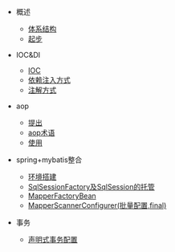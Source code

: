 * 概述

    * [体系结构](tixijiegou)
    * [起步](qibu)

* IOC&DI 
    * [IOC](ioc)
    * [依赖注入方式](yilaizhuru)
    * [注解方式](zhujiefangshi)

* aop
    * [提出](tichu)
    * [aop术语](shuyu)
    * [使用](shiyong)

* spring+mybatis整合
    * [环境搭建](huanjingdajian)
    * [SqlSessionFactory及SqlSession的托管](sqlsessionfactory_sqlsession)
    * [MapperFactoryBean](MapperFactoryBean)
    * [MapperScannerConfigurer(批量配置,final)](piliangpeizhi)

* 事务
    * [声明式事务配置](shiwupeizhi)